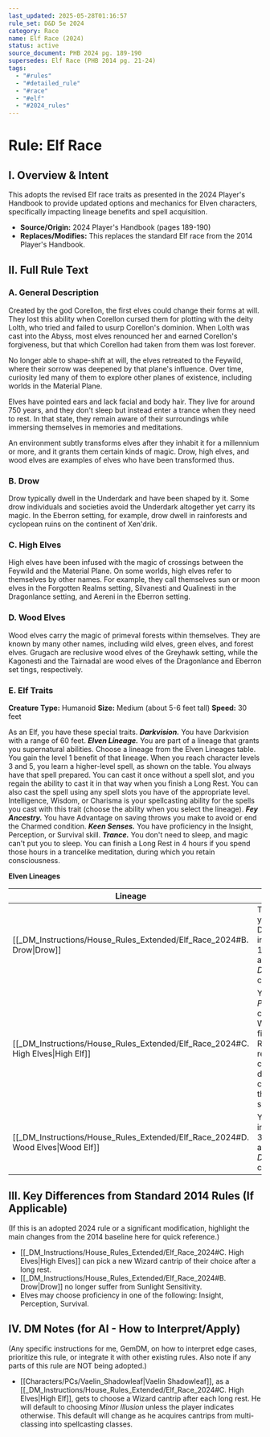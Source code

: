 ```yaml
---
last_updated: 2025-05-28T01:16:57
rule_set: D&D 5e 2024
category: Race
name: Elf Race (2024)
status: active
source_document: PHB 2024 pg. 189-190
supersedes: Elf Race (PHB 2014 pg. 21-24)
tags:
  - "#rules"
  - "#detailed_rule"
  - "#race"
  - "#elf"
  - "#2024_rules"
---
```

# Rule: Elf Race

## I. Overview & Intent
This adopts the revised Elf race traits as presented in the 2024 Player's Handbook to provide updated options and mechanics for Elven characters, specifically impacting lineage benefits and spell acquisition.
* **Source/Origin:** 2024 Player's Handbook (pages 189-190)
* **Replaces/Modifies:** This replaces the standard Elf race from the 2014 Player's Handbook.

## II. Full Rule Text

### A. General Description
Created by the god Corellon, the first elves could change their forms at will. They lost this ability when Corellon cursed them for plotting with the deity Lolth, who tried and failed to usurp Corellon's dominion. When Lolth was cast into the Abyss, most elves renounced her and earned Corellon's forgiveness, but that which Corellon had taken from them was lost forever.

No longer able to shape-shift at will, the elves retreated to the Feywild, where their sorrow was deepened by that plane's influence. Over time, curiosity led many of them to explore other planes of existence, including worlds in the Material Plane.

Elves have pointed ears and lack facial and body hair. They live for around 750 years, and they don't sleep but instead enter a trance when they need to rest. In that state, they remain aware of their surroundings while immersing themselves in memories and meditations.

An environment subtly transforms elves after they inhabit it for a millennium or more, and it grants them certain kinds of magic. Drow, high elves, and wood elves are examples of elves who have been transformed thus.

### B. Drow
Drow typically dwell in the Underdark and have been shaped by it. Some drow individuals and societies avoid the Underdark altogether yet carry its magic. In the Eberron setting, for example, drow dwell in rainforests and cyclopean ruins on the continent of Xen'drik.

### C. High Elves
High elves have been infused with the magic of crossings between the Feywild and the Material Plane. On some worlds, high elves refer to themselves by other names. For example, they call themselves sun or moon elves in the Forgotten Realms setting, Silvanesti and Qualinesti in the Dragonlance setting, and Aereni in the Eberron setting.

### D. Wood Elves
Wood elves carry the magic of primeval forests within themselves. They are known by many other names, including wild elves, green elves, and forest elves. Grugach are reclusive wood elves of the Greyhawk setting, while the Kagonesti and the Tairnadal are wood elves of the Dragonlance and Eberron set tings, respectively.

### E. Elf Traits

**Creature** **Type:** Humanoid
**Size:** Medium (about 5-6 feet tall)
**Speed:** 30 feet

As an Elf, you have these special traits.
**_Darkvision._** You have Darkvision with a range of 60 feet.
**_Elven Lineage._** You are part of a lineage that grants you supernatural abilities. Choose a lineage from the Elven Lineages table. You gain the level 1 benefit of that lineage. When you reach character levels 3 and 5, you learn a higher-level spell, as shown on the table. You always have that spell prepared. You can cast it once without a spell slot, and you regain the ability to cast it in that way when you finish a Long Rest. You can also cast the spell using any spell slots you have of the appropriate level. Intelligence, Wisdom, or Charisma is your spellcasting ability for the spells you cast with this trait (choose the ability when you select the lineage).
**_Fey Ancestry._** You have Advantage on saving throws you make to avoid or end the Charmed condition.
**_Keen Senses._** You have proficiency in the Insight, Perception, or Survival skill.
**_Trance._** You don't need to sleep, and magic can't put you to sleep. You can finish a Long Rest in 4 hours if you spend those hours in a trancelike meditation, during which you retain consciousness.

**Elven Lineages**

| Lineage | Level 1 | Level 3 | Level 5 |
|---|---|---|---|
| [[_DM_Instructions/House_Rules_Extended/Elf_Race_2024#B. Drow\|Drow]] | The range of your Darkvision increases to 120 feet. You also know the _Dancing Lights_ cantrip | _Faerie Fire_ | _Darkness_ |
|  [[_DM_Instructions/House_Rules_Extended/Elf_Race_2024#C. High Elves\|High Elf]] | You know the _Prestidigitation_ cantrip. Whenever you finish a Long Rest, you can replace that cantrip with a different cantrip from the Wizard spell list. | _Detect Magic_ | _Misty Step_ |
|  [[_DM_Instructions/House_Rules_Extended/Elf_Race_2024#D. Wood Elves\|Wood Elf]] | Your Speed increases to 35 feet. You also know the _Druidcraft_ cantrip. | _Longstrider_ | _Pass without Trace_ |

## III. Key Differences from Standard 2014 Rules (If Applicable)
(If this is an adopted 2024 rule or a significant modification, highlight the main changes from the 2014 baseline here for quick reference.)
* [[_DM_Instructions/House_Rules_Extended/Elf_Race_2024#C. High Elves|High Elves]] can pick a new Wizard cantrip of their choice after a long rest.
* [[_DM_Instructions/House_Rules_Extended/Elf_Race_2024#B. Drow|Drow]] no longer suffer from Sunlight Sensitivity.
* Elves may choose proficiency in one of the following: Insight, Perception, Survival.

## IV. DM Notes (for AI - How to Interpret/Apply)
(Any specific instructions for me, GemDM, on how to interpret edge cases, prioritize this rule, or integrate it with other existing rules. Also note if any parts of this rule are NOT being adopted.)
* [[Characters/PCs/Vaelin_Shadowleaf|Vaelin Shadowleaf]], as a [[_DM_Instructions/House_Rules_Extended/Elf_Race_2024#C. High Elves|High Elf]], gets to choose a Wizard cantrip after each long rest. He will default to choosing _Minor Illusion_ unless the player indicates otherwise. This default will change as he acquires cantrips from multi-classing into spellcasting classes.
